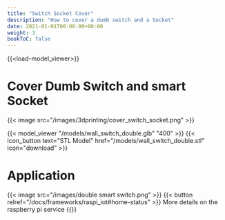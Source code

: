 ```yaml
---
title: "Switch Socket Cover"
description: "How to cover a dumb switch and a Socket"
date: 2021-01-01T00:00:00+00:00
weight: 3
bookToC: false
---
```

{{<load-model_viewer>}}

# Cover Dumb Switch and smart Socket

{{< image src="/images/3dprinting/cover_switch_socket.png" >}}

{{< model_viewer "/models/wall_switch_double.glb" "400" >}}
{{< icon_button text="STL Model" href="/models/wall_switch_double.stl" icon="download" >}}

# Application

{{< image src="/images/double smart switch.png" >}}
{{< button relref="/docs/frameworks/raspi_iot#home-status" >}} More details on the raspberry pi service {{</button>}}
